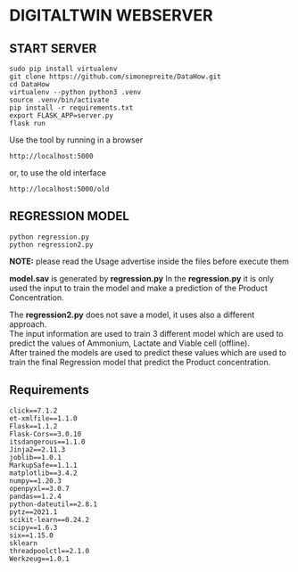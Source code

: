 # DIGITALTWIN WEBSERVER

## START SERVER
```console
sudo pip install virtualenv
git clone https://github.com/simonepreite/DataHow.git
cd DataHow
virtualenv --python python3 .venv
source .venv/bin/activate
pip install -r requirements.txt
export FLASK_APP=server.py
flask run
```
Use the tool by running in a browser
```console
http://localhost:5000
```

or, to use the old interface

```console
http://localhost:5000/old
```

## REGRESSION MODEL
```console
python regression.py
python regression2.py
```
**NOTE:** please read the Usage advertise inside the files before execute them

**model.sav** is generated by **regression.py**
In the **regression.py** it is only used the input to train the model and make a prediction of the Product Concentration.  

The **regression2.py** does not save a model, it uses also a different approach.  
The input information are used to train 3 different model which are used to predict the values of Ammonium, Lactate and Viable cell (offline).  
After trained the models are used to predict these values which are used to train the final Regression model that predict the Product concentration.  


## Requirements
```console
click==7.1.2
et-xmlfile==1.1.0
Flask==1.1.2
Flask-Cors==3.0.10
itsdangerous==1.1.0
Jinja2==2.11.3
joblib==1.0.1
MarkupSafe==1.1.1
matplotlib==3.4.2
numpy==1.20.3
openpyxl==3.0.7
pandas==1.2.4
python-dateutil==2.8.1
pytz==2021.1
scikit-learn==0.24.2
scipy==1.6.3
six==1.15.0
sklearn
threadpoolctl==2.1.0
Werkzeug==1.0.1
```
